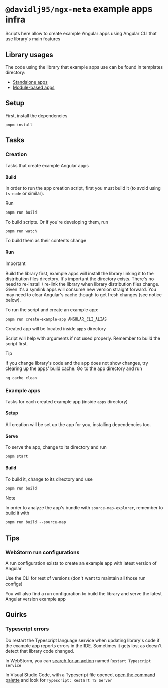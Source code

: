 # `@davidlj95/ngx-meta` example apps infra

Scripts here allow to create example Angular apps using Angular CLI that use library's main features

## Library usages

The code using the library that example apps use can be found in templates directory:

- [Standalone apps](./templates/standalone/src/app)
- [Module-based apps](./templates/module/src/app)

## Setup

First, install the dependencies

```shell
pnpm install
```

## Tasks

### Creation

Tasks that create example Angular apps

#### Build

In order to run the app creation script, first you must build it (to avoid using `ts-node` or similar).

Run

```shell
pnpm run build
```

To build scripts. Or if you're developing them, run

```shell
pnpm run watch
```

To build them as their contents change

#### Run

> [!IMPORTANT]
> Build the library first, example apps will install the library linking it to the distribution files directory. It's important the directory exists. There's no need to re-install / re-link the library when library distribution files change. Given it's a symlink apps will consume new version straight forward. You may need to clear Angular's cache though to get fresh changes (see notice below).

To run the script and create an example app:

```shell
pnpm run create-example-app ANGULAR_CLI_ALIAS
```

Created app will be located inside `apps` directory

Script will help with arguments if not used properly. Remember to build the script first.

> [!TIP]
> If you change library's code and the app does not show changes, try clearing up the apps' build cache. Go to the app directory and run
>
> ```sh
> ng cache clean
> ```

### Example apps

Tasks for each created example app (inside `apps` directory)

#### Setup

All creation will be set up the app for you, installing dependencies too.

#### Serve

To serve the app, change to its directory and run

```sh
pnpm start
```

#### Build

To build it, change to its directory and use

```sh
pnpm run build
```

> [!NOTE]
> In order to analyze the app's bundle with `source-map-explorer`, remember to build it with
>
> ```shell
> pnpm run build --source-map
> ```

## Tips

### WebStorm run configurations

A run configuration exists to create an example app with latest version of Angular

Use the CLI for rest of versions (don't want to maintain all those run configs)

You will also find a run configuration to build the library and serve the latest Angular version example app

## Quirks

### Typescript errors

Do restart the Typescript language service when updating library's code if the example app reports errors in the IDE. Sometimes it gets lost as doesn't detect that library code changed.

In WebStorm, you can [search for an action](https://www.jetbrains.com/help/webstorm/searching-everywhere.html#ws_search_actions) named `Restart Typescript service`

In Visual Studio Code, with a Typescript file opened, [open the command palette](https://code.visualstudio.com/docs/getstarted/userinterface#_command-palette) and look for `Typescript: Restart TS Server`
